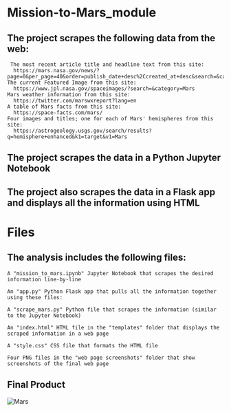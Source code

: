 # Mission-to-Mars_module

## The project scrapes the following data from the web:
     The most recent article title and headline text from this site:
      https://mars.nasa.gov/news/?page=0&per_page=40&order=publish_date+desc%2Ccreated_at+desc&search=&category=19%2C165%2C184%2C204&blank_scope=Latest
    The current Featured Image from this site:
      https://www.jpl.nasa.gov/spaceimages/?search=&category=Mars
    Mars weather information from this site:
      https://twitter.com/marswxreport?lang=en
    A table of Mars facts from this site:
      https://space-facts.com/mars/
    Four images and titles; one for each of Mars' hemispheres from this site:
      https://astrogeology.usgs.gov/search/results?q=hemisphere+enhanced&k1=target&v1=Mars
## The project scrapes the data in a Python Jupyter Notebook
## The project also scrapes the data in a Flask app and displays all the information using HTML

# Files

## The analysis includes the following files:
    A "mission_to_mars.ipynb" Jupyter Notebook that scrapes the desired information line-by-line
    
    An "app.py" Python Flask app that pulls all the information together using these files:
    
    A "scrape_mars.py" Python file that scrapes the information (similar to the Jupyter Notebook)
    
    An "index.html" HTML file in the "templates" folder that displays the scraped information in a web page
    
    A "style.css" CSS file that formats the HTML file
    
    Four PNG files in the "web page screenshots" folder that show screenshots of the final web page
    
  ## Final Product
  ![Mars](screenshot1.png)
